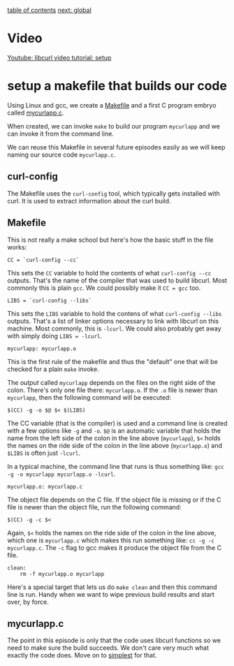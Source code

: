 [table of contents](../) [next: global](../global/)

# Video

[Youtube: libcurl video tutorial: setup](https://youtu.be/DVR8N9ob_ZY)

# setup a makefile that builds our code

Using Linux and gcc, we create a [Makefile](Makefile) and a first C program
embryo called [mycurlapp.c](mycurlapp.c).

When created, we can invoke `make` to build our program `mycurlapp` and we can
invoke it from the command line.

We can reuse this Makefile in several future episodes easily as we will keep
naming our source code `mycurlapp.c`.

## curl-config

The Makefile uses the `curl-config` tool, which typically gets installed with
curl. It is used to extract information about the curl build.

## Makefile

This is not really a make school but here's how the basic stuff in the file
works:

    CC = `curl-config --cc`

This sets the `CC` variable to hold the contents of what `curl-config --cc`
outputs. That's the name of the compiler that was used to build libcurl. Most
commonly this is plain `gcc`. We could possibly make it `CC = gcc` too.

    LIBS = `curl-config --libs`

This sets the `LIBS` variable to hold the contens of what `curl-config --libs`
outputs. That's a list of linker options necessary to link with libcurl on
this machine. Most commonly, this is `-lcurl`. We could also probably get away
with simply doing `LIBS = -lcurl`.

    mycurlapp: mycurlapp.o

This is the first rule of the makefile and thus the "default" one that will be
checked for a plain `make` invoke.

The *output* called `mycurlapp` depends on the files on the right side of the
colon. There's only one file there: `mycurlapp.o`. If the `.o` file is newer than
`mycurlapp`, then the following command will be executed:

    $(CC) -g -o $@ $< $(LIBS)

The CC variable (that is the compiler) is used and a command line is created
with a few options like `-g` and `-o`. `$@` is an automatic variable that
holds the name from the left side of the colon in the line above (`mycurlapp`),
`$<` holds the names on the ride side of the colon in the line above
(`mycurlapp.o`) and `$LIBS` is often just `-lcurl`.

In a typical machine, the command line that runs is thus something like:
`gcc -g -o mycurlapp mycurlapp.o -lcurl`.

    mycurlapp.o: mycurlapp.c

The object file depends on the C file. If the object file is missing or if the
C file is newer than the object file, run the following command:

    $(CC) -g -c $<

Again, `$<` holds the names on the ride side of the colon in the line above,
which one is `mycurlapp.c` which makes this run something like: `cc -g -c
mycurlapp.c`. The `-c` flag to gcc makes it produce the object file from the C
file.

    clean:
        rm -f mycurlapp.o mycurlapp

Here's a special target that lets us do `make clean` and then this command
line is run. Handy when we want to wipe previous build results and start over,
by force.

## mycurlapp.c

The point in this episode is only that the code uses libcurl functions so we
need to make sure the build succeeds. We don't care very much what exactly the
code does. Move on to [simplest](../simples/) for that.
